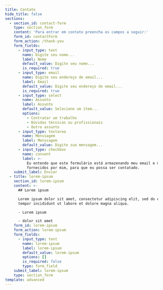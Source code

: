 ```yaml
---
title: Contato
hide_title: false
sections:
  - section_id: contact-form
    type: section_form
    content: 'Para entrar em contato preencha os campos a seguir:'
    form_id: contactForm
    form_action: /thank-you
    form_fields:
      - input_type: text
        name: Digite seu nome...
        label: Nome
        default_value: Digite seu nome...
        is_required: true
      - input_type: email
        name: Digite seu endereço de email...
        label: Email
        default_value: Digite seu endereço de email...
        is_required: true
      - input_type: select
        name: Assunto
        label: Assunto
        default_value: Selecione um ítem...
        options:
          - Contratar um trabalho
          - Dúvidas técnicas ou profissionais
          - Outro assunto
      - input_type: textarea
        name: Menssagem
        label: Menssagem
        default_value: Digite sua mensagem...
      - input_type: checkbox
        name: consent
        label: >-
          Eu entendo que este formulário está armazenando meu email e mensagem,
          fornecidos por mim, para que eu possa ser contatado.
    submit_label: Enviar
  - title: lorem-ipsum
    section_id: lorem-ipsum
    content: >-
      ## Lorem ipsum

      Lorem ipsum dolor sit amet, consectetur adipiscing elit, sed do eiusmod
      tempor incididunt ut labore et dolore magna aliqua.

      - Lorem ipsum

      - dolor sit amet
    form_id: lorem-ipsum
    form_action: lorem-ipsum
    form_fields:
      - input_type: text
        name: lorem-ipsum
        label: lorem-ipsum
        default_value: lorem-ipsum
        options: []
        is_required: false
        type: form_field
    submit_label: lorem-ipsum
    type: section_form
template: advanced
---
```

